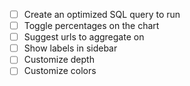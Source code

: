 - [ ] Create an optimized SQL query to run
- [ ] Toggle percentages on the chart
- [ ] Suggest urls to aggregate on
- [ ] Show labels in sidebar
- [ ] Customize depth
- [ ] Customize colors
